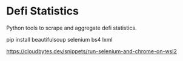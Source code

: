 # Defi Statistics
Python tools to scrape and aggregate defi statistics.

pip install beautifulsoup selenium bs4 lxml

https://cloudbytes.dev/snippets/run-selenium-and-chrome-on-wsl2
